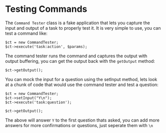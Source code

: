 Testing Commands
================

The `Command Tester` class is a fake application that lets you capture the input and output of a task to properly test it. It is very simple to use, you can test a command like:

	$ct = new CommandTester;
	$ct->execute('task:action', $params);

The command tester runs the command and captures the output with output buffering, you can get the output back with the `getOutput` method:

	$ct->getOutput();

You can mock the input for a question using the setInput method, lets look at a chunk of code that would use the command tester and test a question:

	$ct = new CommandTester;
	$ct->setInput("Y\n");
	$ct->execute('task:question');
	
	$ct->getOutput();

The above will answer `Y` to the first question thats asked, you can add more answers for more confirmations or questions, just seperate them with `\n`

